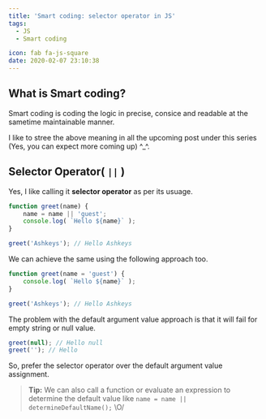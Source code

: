 ```yaml
---
title: 'Smart coding: selector operator in JS'
tags:
  - JS
  - Smart coding

icon: fab fa-js-square
date: 2020-02-07 23:10:38
---
```


## What is Smart coding?

Smart coding is coding the logic in precise, consice and readable at the sametime maintainable manner.

I like to stree the above meaning in all the upcoming post under this series (Yes, you can expect more coming up) ^_^.

## Selector Operator( `||` )

Yes, I like calling it **selector operator** as per its usuage.

``` js
function greet(name) {
    name = name || 'guest';
    console.log( `Hello ${name}` );
}

greet('Ashkeys'); // Hello Ashkeys
```

We can achieve the same using the following approach too.

``` js
function greet(name = 'guest') {
    console.log( `Hello ${name}` );
}

greet('Ashkeys'); // Hello Ashkeys
```

The problem with the default argument value approach is that it will fail for empty string or null value.

``` js
greet(null); // Hello null
greet(''); // Hello 
```

So, prefer the selector operator over the default argument value assignment.

> **Tip:** We can also call a function or evaluate an expression to determine the default value like `name = name || determineDefaultName();` \O/

